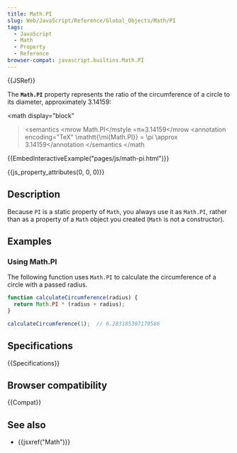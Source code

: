 ```yaml
---
title: Math.PI
slug: Web/JavaScript/Reference/Global_Objects/Math/PI
tags:
  - JavaScript
  - Math
  - Property
  - Reference
browser-compat: javascript.builtins.Math.PI
---
```

{{JSRef}}

The **`Math.PI`** property represents the ratio of the circumference of a circle
to its diameter, approximately 3.14159:

<math display="block"

> <semantics <mrow <mstyle mathvariant="monospace"><mi>Math.PI</mi></mstyle
> <mo>=</mo><mi>π</mi><mo>≈</mo><mn>3.14159</mn></mrow <annotation
> encoding="TeX" \mathtt{\mi{Math.PI}} = \pi \approx 3.14159</annotation
> </semantics </math

{{EmbedInteractiveExample("pages/js/math-pi.html")}}

{{js_property_attributes(0, 0, 0)}}

## Description

Because `PI` is a static property of `Math`, you always use it as `Math.PI`,
rather than as a property of a `Math` object you created (`Math` is not a
constructor).

## Examples

### Using Math.PI

The following function uses `Math.PI` to calculate the circumference of a circle
with a passed radius.

```js
function calculateCircumference(radius) {
  return Math.PI * (radius + radius);
}

calculateCircumference(1);  // 6.283185307179586
```

## Specifications

{{Specifications}}

## Browser compatibility

{{Compat}}

## See also

- {{jsxref("Math")}}
